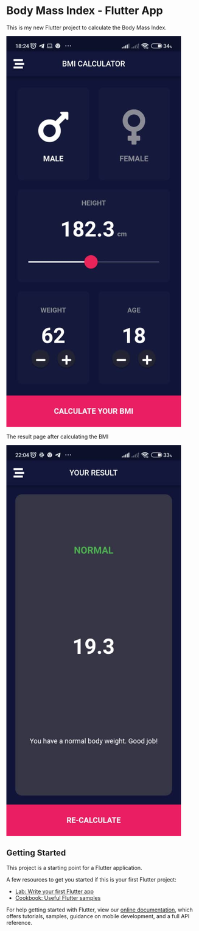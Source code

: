# Body Mass Index - Flutter App

This is my new Flutter project to calculate the Body Mass Index.

![BMI_flutter_app](BMI_app.jpeg)

The result page after calculating the BMI

![BMI_flutter_app_result](BMI_app_result.jpeg)

## Getting Started

This project is a starting point for a Flutter application.

A few resources to get you started if this is your first Flutter project:

- [Lab: Write your first Flutter app](https://flutter.dev/docs/get-started/codelab)
- [Cookbook: Useful Flutter samples](https://flutter.dev/docs/cookbook)

For help getting started with Flutter, view our
[online documentation](https://flutter.dev/docs), which offers tutorials,
samples, guidance on mobile development, and a full API reference.
